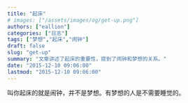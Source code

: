 ```yaml
---
title: "起床"
# images: ["/assets/images/og/get-up.png"]
authors: ["eallion"]
categories: ["日志"]
tags: ["梦想","起床","闹钟"]
draft: false
slug: "get-up"
summary: "文章讲述了起床的重要性，提到了闹钟和梦想的关系。"
date: "2015-12-10 09:06:00"
lastmod: "2015-12-10 09:06:00"
---
```


叫你起床的就是闹钟，并不是梦想。有梦想的人是不需要睡觉的。
